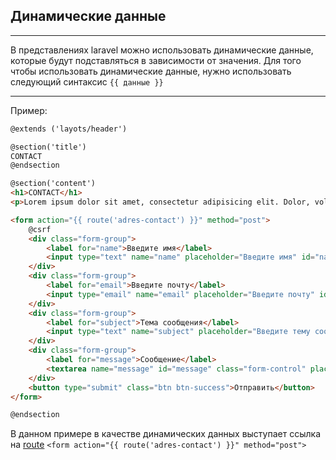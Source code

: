 ## Динамические данные

---

В представлениях laravel можно использовать динамические данные,
которые будут подставляться в зависимости от значения. Для того
чтобы использовать динамические данные, нужно использовать 
следующий синтаксис `{{ данные }}`

---

Пример:

```html
@extends ('layots/header')

@section('title')
CONTACT
@endsection

@section('content')
<h1>CONTACT</h1>
<p>Lorem ipsum dolor sit amet, consectetur adipisicing elit. Dolor, voluptatum.</p>

<form action="{{ route('adres-contact') }}" method="post">
    @csrf
    <div class="form-group">
        <label for="name">Введите имя</label>
        <input type="text" name="name" placeholder="Введите имя" id="name" class="form-control">
    </div>
    <div class="form-group">
        <label for="email">Введите почту</label>
        <input type="email" name="email" placeholder="Введите почту" id="email"  class="form-control">
    </div>
    <div class="form-group">
        <label for="subject">Тема сообщения</label>
        <input type="text" name="subject" placeholder="Введите тему сообщения" id="subject" class="form-control">
    </div>
    <div class="form-group">
        <label for="message">Сообщение</label>
        <textarea name="message" id="message" class="form-control" placeholder="Введите сообщение"></textarea>
    </div>
    <button type="submit" class="btn btn-success">Отправить</button>
</form>

@endsection
```

В данном примере в качестве динамических данных выступает ссылка на
[route][1] `<form action="{{ route('adres-contact') }}" method="post">`

[1]: ../functionality/Route.md

